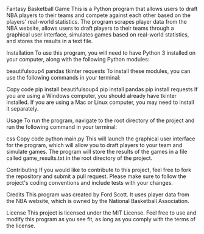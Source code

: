 Fantasy Basketball Game
This is a Python program that allows users to draft NBA players to their teams and compete against each other based on the players' real-world statistics. The program scrapes player data from the NBA website, allows users to draft players to their teams through a graphical user interface, simulates games based on real-world statistics, and stores the results in a text file.

Installation
To use this program, you will need to have Python 3 installed on your computer, along with the following Python modules:

beautifulsoup4
pandas
tkinter
requests
To install these modules, you can use the following commands in your terminal:

Copy code
pip install beautifulsoup4
pip install pandas
pip install requests
If you are using a Windows computer, you should already have tkinter installed. If you are using a Mac or Linux computer, you may need to install it separately.

Usage
To run the program, navigate to the root directory of the project and run the following command in your terminal:

css
Copy code
python main.py
This will launch the graphical user interface for the program, which will allow you to draft players to your team and simulate games. The program will store the results of the games in a file called game_results.txt in the root directory of the project.

Contributing
If you would like to contribute to this project, feel free to fork the repository and submit a pull request. Please make sure to follow the project's coding conventions and include tests with your changes.

Credits
This program was created by Ford Scott. It uses player data from the NBA website, which is owned by the National Basketball Association.

License
This project is licensed under the MIT License. Feel free to use and modify this program as you see fit, as long as you comply with the terms of the license.
